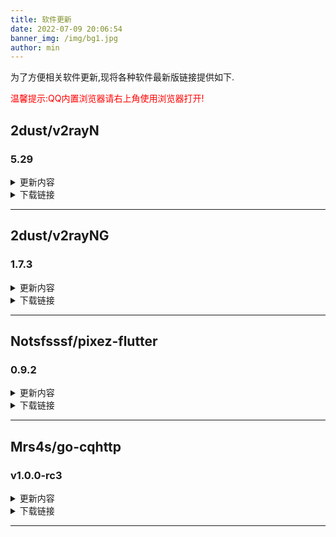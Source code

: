 ```yaml
---
title: 软件更新
date: 2022-07-09 20:06:54
banner_img: /img/bg1.jpg
author: min
---
```

为了方便相关软件更新,现将各种软件最新版链接提供如下.

<p style='color:red;'>温馨提示:QQ内置浏览器请右上角使用浏览器打开!</p>


## 2dust/v2rayN
### 5.29

<details><summary>更新内容</summary>

### 改进订阅更新的提示信息



1. 获取内容失败，包括连接发生异常，超时取消等等

2. 获取内容成功，解析导入失败，可能是不支持的格式

3. 获取内容成功，解析导入成功



- 检查更新增加clash-core

- 添加按测试结果排序快捷键

- shadowsocks设置可设底层传输方式（plugin=obfs-local;obfs=http;obfs-host=abc.com 等价 tcp的HTTP 伪装)

- routing rule inboundtag 添加 http2 和 socks2

- [language usage improvements ](https://github.com/2dust/v2rayN/pull/2415)

- [Fix English translations](https://github.com/2dust/v2rayN/pull/2417)



- https://github.com/2dust/v2rayN/issues/2303

- https://github.com/2dust/v2rayN/issues/2395

- https://github.com/2dust/v2rayN/issues/2401

- https://github.com/2dust/v2rayN/issues/2412



- https://github.com/2dust/v2rayN/issues/2434

- https://github.com/2dust/v2rayN/issues/2430

- https://github.com/2dust/v2rayN/issues/2227

- https://github.com/2dust/v2rayN/issues/2442


------

</details>

<details><summary>下载链接</summary>

[v2rayN-Core.zip](https://github.com/2dust/v2rayN/releases/download/5.29/v2rayN-Core.zip)
[(国内)v2rayN-Core.zip](https://ghproxy.com/https://github.com/2dust/v2rayN/releases/download/5.29/v2rayN-Core.zip)

[v2rayN.zip](https://github.com/2dust/v2rayN/releases/download/5.29/v2rayN.zip)
[(国内)v2rayN.zip](https://ghproxy.com/https://github.com/2dust/v2rayN/releases/download/5.29/v2rayN.zip)


</details>

-------------

## 2dust/v2rayNG
### 1.7.3

<details><summary>更新内容</summary>

- minSdkVersion changed from 17(Android 4.4)  to 21(Android 5.0)  

- targetSdkVersion changed from 30 to 31 (Android 12) 

- https://github.com/2dust/v2rayNG/pull/1374

- https://github.com/2dust/v2rayNG/pull/1416


------

</details>

<details><summary>下载链接</summary>

[v2rayNG_1.7.3.apk](https://github.com/2dust/v2rayNG/releases/download/1.7.3/v2rayNG_1.7.3.apk)
[(国内)v2rayNG_1.7.3.apk](https://ghproxy.com/https://github.com/2dust/v2rayNG/releases/download/1.7.3/v2rayNG_1.7.3.apk)

[v2rayNG_1.7.3_arm64-v8a.apk](https://github.com/2dust/v2rayNG/releases/download/1.7.3/v2rayNG_1.7.3_arm64-v8a.apk)
[(国内)v2rayNG_1.7.3_arm64-v8a.apk](https://ghproxy.com/https://github.com/2dust/v2rayNG/releases/download/1.7.3/v2rayNG_1.7.3_arm64-v8a.apk)

[v2rayNG_1.7.3_armeabi-v7a.apk](https://github.com/2dust/v2rayNG/releases/download/1.7.3/v2rayNG_1.7.3_armeabi-v7a.apk)
[(国内)v2rayNG_1.7.3_armeabi-v7a.apk](https://ghproxy.com/https://github.com/2dust/v2rayNG/releases/download/1.7.3/v2rayNG_1.7.3_armeabi-v7a.apk)

[v2rayNG_1.7.3_x86.apk](https://github.com/2dust/v2rayNG/releases/download/1.7.3/v2rayNG_1.7.3_x86.apk)
[(国内)v2rayNG_1.7.3_x86.apk](https://ghproxy.com/https://github.com/2dust/v2rayNG/releases/download/1.7.3/v2rayNG_1.7.3_x86.apk)

[v2rayNG_1.7.3_x86_64.apk](https://github.com/2dust/v2rayNG/releases/download/1.7.3/v2rayNG_1.7.3_x86_64.apk)
[(国内)v2rayNG_1.7.3_x86_64.apk](https://ghproxy.com/https://github.com/2dust/v2rayNG/releases/download/1.7.3/v2rayNG_1.7.3_x86_64.apk)


</details>

-------------

## Notsfsssf/pixez-flutter
### 0.9.2

<details><summary>更新内容</summary>

-新的searchbar

-novel支持caption和应用内跳转


------

</details>

<details><summary>下载链接</summary>

[app-release.apk](https://github.com/Notsfsssf/pixez-flutter/releases/download/0.9.2/app-release.apk)
[(国内)app-release.apk](https://ghproxy.com/https://github.com/Notsfsssf/pixez-flutter/releases/download/0.9.2/app-release.apk)


</details>

-------------

## Mrs4s/go-cqhttp
### v1.0.0-rc3

<details><summary>更新内容</summary>

## Changelog

此版本恢复了滑条验证码的支持, 如果无法通过扫码登录可尝试更新



### 新增

859f40d 消息资源支持了 `base16384` 编码.  @fumiama 

23d594b 新增私聊文件API `upload_private_file`. @wdvxdr1123 

2a0baba 重新引入了滑条验证码的支持, 以应对二维码风险网络的问题. @Mrs4s 



### 修复

7d97216 修复了data文件夹的权限问题. @LambdaYH 

7e24f8b 修复了处理事件出现错误的日志消息可能会错误的混入上报信息的问题. @Mrs4s 

7349fd4 修复了频道发送已存在图片时可能会崩溃的问题. @Mrs4s 

b013f66 修复了上传图片时可能会崩溃的问题. @Mrs4s 

babf35e 修复了群消息事件会存在两个 `message_type` 字段的问题. @wdvxdr1123 

修复了无法登录刚解封的账号的问题. @Mrs4s 

修复了无法正常处理滑条验证码的问题. @Mrs4s ( 锅 @fumiama )

修复了无法上传群文件的问题. @wdvxdr1123 





### 协议更新

`Android Phone` 协议更新到了 `8.8.95` 版本. @wdvxdr1123 




------

</details>

<details><summary>下载链接</summary>

[go-cqhttp_1.0.0-rc3_linux_386.deb](https://github.com/Mrs4s/go-cqhttp/releases/download/v1.0.0-rc3/go-cqhttp_1.0.0-rc3_linux_386.deb)
[(国内)go-cqhttp_1.0.0-rc3_linux_386.deb](https://ghproxy.com/https://github.com/Mrs4s/go-cqhttp/releases/download/v1.0.0-rc3/go-cqhttp_1.0.0-rc3_linux_386.deb)

[go-cqhttp_1.0.0-rc3_linux_386.rpm](https://github.com/Mrs4s/go-cqhttp/releases/download/v1.0.0-rc3/go-cqhttp_1.0.0-rc3_linux_386.rpm)
[(国内)go-cqhttp_1.0.0-rc3_linux_386.rpm](https://ghproxy.com/https://github.com/Mrs4s/go-cqhttp/releases/download/v1.0.0-rc3/go-cqhttp_1.0.0-rc3_linux_386.rpm)

[go-cqhttp_1.0.0-rc3_linux_amd64.deb](https://github.com/Mrs4s/go-cqhttp/releases/download/v1.0.0-rc3/go-cqhttp_1.0.0-rc3_linux_amd64.deb)
[(国内)go-cqhttp_1.0.0-rc3_linux_amd64.deb](https://ghproxy.com/https://github.com/Mrs4s/go-cqhttp/releases/download/v1.0.0-rc3/go-cqhttp_1.0.0-rc3_linux_amd64.deb)

[go-cqhttp_1.0.0-rc3_linux_amd64.rpm](https://github.com/Mrs4s/go-cqhttp/releases/download/v1.0.0-rc3/go-cqhttp_1.0.0-rc3_linux_amd64.rpm)
[(国内)go-cqhttp_1.0.0-rc3_linux_amd64.rpm](https://ghproxy.com/https://github.com/Mrs4s/go-cqhttp/releases/download/v1.0.0-rc3/go-cqhttp_1.0.0-rc3_linux_amd64.rpm)

[go-cqhttp_1.0.0-rc3_linux_arm.deb](https://github.com/Mrs4s/go-cqhttp/releases/download/v1.0.0-rc3/go-cqhttp_1.0.0-rc3_linux_arm.deb)
[(国内)go-cqhttp_1.0.0-rc3_linux_arm.deb](https://ghproxy.com/https://github.com/Mrs4s/go-cqhttp/releases/download/v1.0.0-rc3/go-cqhttp_1.0.0-rc3_linux_arm.deb)

[go-cqhttp_1.0.0-rc3_linux_arm.rpm](https://github.com/Mrs4s/go-cqhttp/releases/download/v1.0.0-rc3/go-cqhttp_1.0.0-rc3_linux_arm.rpm)
[(国内)go-cqhttp_1.0.0-rc3_linux_arm.rpm](https://ghproxy.com/https://github.com/Mrs4s/go-cqhttp/releases/download/v1.0.0-rc3/go-cqhttp_1.0.0-rc3_linux_arm.rpm)

[go-cqhttp_1.0.0-rc3_linux_arm64.deb](https://github.com/Mrs4s/go-cqhttp/releases/download/v1.0.0-rc3/go-cqhttp_1.0.0-rc3_linux_arm64.deb)
[(国内)go-cqhttp_1.0.0-rc3_linux_arm64.deb](https://ghproxy.com/https://github.com/Mrs4s/go-cqhttp/releases/download/v1.0.0-rc3/go-cqhttp_1.0.0-rc3_linux_arm64.deb)

[go-cqhttp_1.0.0-rc3_linux_arm64.rpm](https://github.com/Mrs4s/go-cqhttp/releases/download/v1.0.0-rc3/go-cqhttp_1.0.0-rc3_linux_arm64.rpm)
[(国内)go-cqhttp_1.0.0-rc3_linux_arm64.rpm](https://ghproxy.com/https://github.com/Mrs4s/go-cqhttp/releases/download/v1.0.0-rc3/go-cqhttp_1.0.0-rc3_linux_arm64.rpm)

[go-cqhttp_checksums.txt](https://github.com/Mrs4s/go-cqhttp/releases/download/v1.0.0-rc3/go-cqhttp_checksums.txt)
[(国内)go-cqhttp_checksums.txt](https://ghproxy.com/https://github.com/Mrs4s/go-cqhttp/releases/download/v1.0.0-rc3/go-cqhttp_checksums.txt)

[go-cqhttp_darwin_amd64.tar.gz](https://github.com/Mrs4s/go-cqhttp/releases/download/v1.0.0-rc3/go-cqhttp_darwin_amd64.tar.gz)
[(国内)go-cqhttp_darwin_amd64.tar.gz](https://ghproxy.com/https://github.com/Mrs4s/go-cqhttp/releases/download/v1.0.0-rc3/go-cqhttp_darwin_amd64.tar.gz)

[go-cqhttp_darwin_arm64.tar.gz](https://github.com/Mrs4s/go-cqhttp/releases/download/v1.0.0-rc3/go-cqhttp_darwin_arm64.tar.gz)
[(国内)go-cqhttp_darwin_arm64.tar.gz](https://ghproxy.com/https://github.com/Mrs4s/go-cqhttp/releases/download/v1.0.0-rc3/go-cqhttp_darwin_arm64.tar.gz)

[go-cqhttp_linux_386.tar.gz](https://github.com/Mrs4s/go-cqhttp/releases/download/v1.0.0-rc3/go-cqhttp_linux_386.tar.gz)
[(国内)go-cqhttp_linux_386.tar.gz](https://ghproxy.com/https://github.com/Mrs4s/go-cqhttp/releases/download/v1.0.0-rc3/go-cqhttp_linux_386.tar.gz)

[go-cqhttp_linux_amd64.tar.gz](https://github.com/Mrs4s/go-cqhttp/releases/download/v1.0.0-rc3/go-cqhttp_linux_amd64.tar.gz)
[(国内)go-cqhttp_linux_amd64.tar.gz](https://ghproxy.com/https://github.com/Mrs4s/go-cqhttp/releases/download/v1.0.0-rc3/go-cqhttp_linux_amd64.tar.gz)

[go-cqhttp_linux_arm64.tar.gz](https://github.com/Mrs4s/go-cqhttp/releases/download/v1.0.0-rc3/go-cqhttp_linux_arm64.tar.gz)
[(国内)go-cqhttp_linux_arm64.tar.gz](https://ghproxy.com/https://github.com/Mrs4s/go-cqhttp/releases/download/v1.0.0-rc3/go-cqhttp_linux_arm64.tar.gz)

[go-cqhttp_linux_armv7.tar.gz](https://github.com/Mrs4s/go-cqhttp/releases/download/v1.0.0-rc3/go-cqhttp_linux_armv7.tar.gz)
[(国内)go-cqhttp_linux_armv7.tar.gz](https://ghproxy.com/https://github.com/Mrs4s/go-cqhttp/releases/download/v1.0.0-rc3/go-cqhttp_linux_armv7.tar.gz)

[go-cqhttp_windows_386.exe](https://github.com/Mrs4s/go-cqhttp/releases/download/v1.0.0-rc3/go-cqhttp_windows_386.exe)
[(国内)go-cqhttp_windows_386.exe](https://ghproxy.com/https://github.com/Mrs4s/go-cqhttp/releases/download/v1.0.0-rc3/go-cqhttp_windows_386.exe)

[go-cqhttp_windows_386.zip](https://github.com/Mrs4s/go-cqhttp/releases/download/v1.0.0-rc3/go-cqhttp_windows_386.zip)
[(国内)go-cqhttp_windows_386.zip](https://ghproxy.com/https://github.com/Mrs4s/go-cqhttp/releases/download/v1.0.0-rc3/go-cqhttp_windows_386.zip)

[go-cqhttp_windows_amd64.exe](https://github.com/Mrs4s/go-cqhttp/releases/download/v1.0.0-rc3/go-cqhttp_windows_amd64.exe)
[(国内)go-cqhttp_windows_amd64.exe](https://ghproxy.com/https://github.com/Mrs4s/go-cqhttp/releases/download/v1.0.0-rc3/go-cqhttp_windows_amd64.exe)

[go-cqhttp_windows_amd64.zip](https://github.com/Mrs4s/go-cqhttp/releases/download/v1.0.0-rc3/go-cqhttp_windows_amd64.zip)
[(国内)go-cqhttp_windows_amd64.zip](https://ghproxy.com/https://github.com/Mrs4s/go-cqhttp/releases/download/v1.0.0-rc3/go-cqhttp_windows_amd64.zip)

[go-cqhttp_windows_arm64.exe](https://github.com/Mrs4s/go-cqhttp/releases/download/v1.0.0-rc3/go-cqhttp_windows_arm64.exe)
[(国内)go-cqhttp_windows_arm64.exe](https://ghproxy.com/https://github.com/Mrs4s/go-cqhttp/releases/download/v1.0.0-rc3/go-cqhttp_windows_arm64.exe)

[go-cqhttp_windows_arm64.zip](https://github.com/Mrs4s/go-cqhttp/releases/download/v1.0.0-rc3/go-cqhttp_windows_arm64.zip)
[(国内)go-cqhttp_windows_arm64.zip](https://ghproxy.com/https://github.com/Mrs4s/go-cqhttp/releases/download/v1.0.0-rc3/go-cqhttp_windows_arm64.zip)

[go-cqhttp_windows_armv7.exe](https://github.com/Mrs4s/go-cqhttp/releases/download/v1.0.0-rc3/go-cqhttp_windows_armv7.exe)
[(国内)go-cqhttp_windows_armv7.exe](https://ghproxy.com/https://github.com/Mrs4s/go-cqhttp/releases/download/v1.0.0-rc3/go-cqhttp_windows_armv7.exe)

[go-cqhttp_windows_armv7.zip](https://github.com/Mrs4s/go-cqhttp/releases/download/v1.0.0-rc3/go-cqhttp_windows_armv7.zip)
[(国内)go-cqhttp_windows_armv7.zip](https://ghproxy.com/https://github.com/Mrs4s/go-cqhttp/releases/download/v1.0.0-rc3/go-cqhttp_windows_armv7.zip)


</details>

-------------

